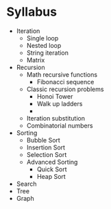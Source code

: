 # Syllabus

* Iteration
  * Single loop
  * Nested loop
  * String iteration
  * Matrix
* Recursion
  * Math recursive functions
    * Fibonacci sequence
  * Classic recursion problems
    * Honoi Tower
    * Walk up ladders
    * 
  * Iteration substitution
  * Combinatorial numbers
* Sorting
  * Bubble Sort
  * Insertion Sort
  * Selection Sort
  * Advanced Sorting
    * Quick Sort
    * Heap Sort
* Search
* Tree
* Graph
